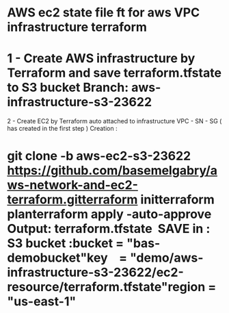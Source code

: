 # AWS ec2 state file ft for aws VPC infrastructure terraform

1 - Create AWS infrastructure by Terraform and save terraform.tfstate to S3 bucket
Branch: aws-infrastructure-s3-23622
==================================
2 - Create EC2 by Terraform auto attached to infrastructure VPC - SN - SG ( has created in the first step )
Creation :

git clone -b aws-ec2-s3-23622 https://github.com/basemelgabry/aws-network-and-ec2-terraform.gitterraform initterraform planterraform apply -auto-approve
Output:
terraform.tfstate  SAVE in :
S3 bucket :bucket = "bas-demobucket"key    = "demo/aws-infrastructure-s3-23622/ec2-resource/terraform.tfstate"region = "us-east-1"
===================================
